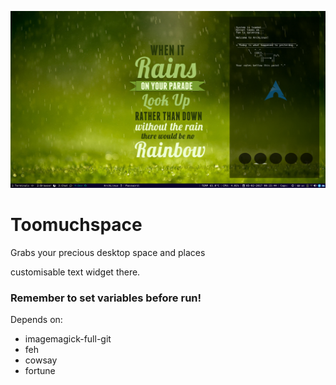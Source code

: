 ![Screenshot should be here](info/screenshot.png)

# Toomuchspace

Grabs your precious desktop space and places 

customisable text widget there.

### Remember to set variables before run!

Depends on:
- imagemagick-full-git
- feh
- cowsay
- fortune
